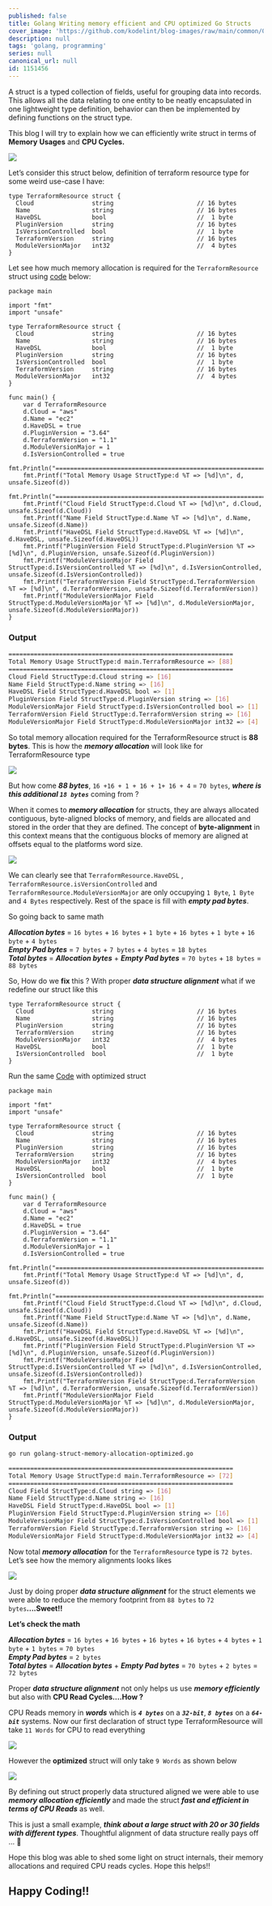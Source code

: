 ```yaml
---
published: false
title: Golang Writing memory efficient and CPU optimized Go Structs
cover_image: 'https://github.com/kodelint/blog-images/raw/main/common/01-golang-struct.png'
description: null
tags: 'golang, programming'
series: null
canonical_url: null
id: 1151456
---
```


A struct is a typed collection of fields, useful for grouping data into records. This allows all the data relating to one entity to be neatly encapsulated in one lightweight type definition, behavior can then be implemented by defining functions on the struct type.

This blog I will try to explain how we can efficiently write struct in terms of **Memory** **Usages** and **CPU Cycles.**

![](https://github.com/kodelint/blog-images/raw/main/common/01-golang-struct.png)

Let’s consider this struct below, definition of terraform resource type for some weird use-case I have:

```golang
type TerraformResource struct {
  Cloud                string                       // 16 bytes
  Name                 string                       // 16 bytes
  HaveDSL              bool                         //  1 byte
  PluginVersion        string                       // 16 bytes
  IsVersionControlled  bool                         //  1 byte
  TerraformVersion     string                       // 16 bytes
  ModuleVersionMajor   int32                        //  4 bytes
}
```

Let see how much memory allocation is required for the `TerraformResource` struct using [code](https://gist.github.com/kodelint/a7d1f0f498d536dd6c515f6cded41889) below:

```golang
package main

import "fmt"
import "unsafe"

type TerraformResource struct {
  Cloud                string                       // 16 bytes
  Name                 string                       // 16 bytes
  HaveDSL              bool                         //  1 byte
  PluginVersion        string                       // 16 bytes
  IsVersionControlled  bool                         //  1 byte
  TerraformVersion     string                       // 16 bytes
  ModuleVersionMajor   int32                        //  4 bytes
}

func main() {
    var d TerraformResource
    d.Cloud = "aws"
    d.Name = "ec2"
    d.HaveDSL = true
    d.PluginVersion = "3.64"
    d.TerraformVersion = "1.1"
    d.ModuleVersionMajor = 1
    d.IsVersionControlled = true
    fmt.Println("==============================================================")
    fmt.Printf("Total Memory Usage StructType:d %T => [%d]\n", d, unsafe.Sizeof(d))
    fmt.Println("==============================================================")
    fmt.Printf("Cloud Field StructType:d.Cloud %T => [%d]\n", d.Cloud, unsafe.Sizeof(d.Cloud))
    fmt.Printf("Name Field StructType:d.Name %T => [%d]\n", d.Name, unsafe.Sizeof(d.Name))
    fmt.Printf("HaveDSL Field StructType:d.HaveDSL %T => [%d]\n", d.HaveDSL, unsafe.Sizeof(d.HaveDSL))
    fmt.Printf("PluginVersion Field StructType:d.PluginVersion %T => [%d]\n", d.PluginVersion, unsafe.Sizeof(d.PluginVersion))
    fmt.Printf("ModuleVersionMajor Field StructType:d.IsVersionControlled %T => [%d]\n", d.IsVersionControlled, unsafe.Sizeof(d.IsVersionControlled))
    fmt.Printf("TerraformVersion Field StructType:d.TerraformVersion %T => [%d]\n", d.TerraformVersion, unsafe.Sizeof(d.TerraformVersion))
    fmt.Printf("ModuleVersionMajor Field StructType:d.ModuleVersionMajor %T => [%d]\n", d.ModuleVersionMajor, unsafe.Sizeof(d.ModuleVersionMajor))  
}
```

### Output

```bash
==============================================================
Total Memory Usage StructType:d main.TerraformResource => [88]
==============================================================
Cloud Field StructType:d.Cloud string => [16]
Name Field StructType:d.Name string => [16]
HaveDSL Field StructType:d.HaveDSL bool => [1]
PluginVersion Field StructType:d.PluginVersion string => [16]
ModuleVersionMajor Field StructType:d.IsVersionControlled bool => [1]
TerraformVersion Field StructType:d.TerraformVersion string => [16]
ModuleVersionMajor Field StructType:d.ModuleVersionMajor int32 => [4]
```
So total memory allocation required for the TerraformResource struct is **88 bytes**. This is how the _**memory allocation**_ will look like for TerraformResource type

![](https://github.com/kodelint/blog-images/raw/main/common/01-golang-struct-memory-map.jpeg)

But how come _**88 bytes**_, `16 +16 + 1 + 16 + 1+ 16 + 4` = `70 bytes`, _**where is this additional `18 bytes`**_ coming from ?

When it comes to _**memory allocation**_ for structs, they are always allocated contiguous, byte-aligned blocks of memory, and fields are allocated and stored in the order that they are defined. The concept of **byte-alignment** in this context means that the contiguous blocks of memory are aligned at offsets equal to the platforms word size.

![](https://github.com/kodelint/blog-images/raw/main/common/02-golang-struct-memory-map.jpeg)

We can clearly see that `TerraformResource.HaveDSL` , `TerraformResource.isVersionControlled` and `TerraformResource.ModuleVersionMajor` are only occupying `1 Byte`, `1 Byte` and `4 Bytes` respectively. Rest of the space is fill with _**empty pad bytes**_.

So going back to same math
>
  _**Allocation bytes**_ = `16 bytes` + `16 bytes` + `1 byte` + `16 bytes` + `1 byte` + `16 byte` + `4 bytes`  
  _**Empty Pad bytes**_ = `7 bytes` + `7 bytes` + `4 bytes` = `18 bytes`  
  _**Total bytes**_ = _**Allocation bytes**_ + _**Empty Pad bytes**_ = `70 bytes` + `18 bytes` = `88 bytes`


So, How do we **fix** this ? With proper _**data structure alignment**_ what if we redefine our struct like this

```golang
type TerraformResource struct {
  Cloud                string                       // 16 bytes
  Name                 string                       // 16 bytes
  PluginVersion        string                       // 16 bytes
  TerraformVersion     string                       // 16 bytes
  ModuleVersionMajor   int32                        //  4 bytes
  HaveDSL              bool                         //  1 byte
  IsVersionControlled  bool                         //  1 byte
}
```

Run the same [Code](https://gist.github.com/kodelint/a6f6b13d315b27ad649ca8fe4b41e67c#file-golang-struct-memory-allocation-optimized-go) with optimized struct
```golang
package main

import "fmt"
import "unsafe"

type TerraformResource struct {
  Cloud                string                       // 16 bytes
  Name                 string                       // 16 bytes
  PluginVersion        string                       // 16 bytes
  TerraformVersion     string                       // 16 bytes
  ModuleVersionMajor   int32                        //  4 bytes
  HaveDSL              bool                         //  1 byte
  IsVersionControlled  bool                         //  1 byte
}

func main() {
    var d TerraformResource
    d.Cloud = "aws"
    d.Name = "ec2"
    d.HaveDSL = true
    d.PluginVersion = "3.64"
    d.TerraformVersion = "1.1"
    d.ModuleVersionMajor = 1
    d.IsVersionControlled = true
    fmt.Println("==============================================================")
    fmt.Printf("Total Memory Usage StructType:d %T => [%d]\n", d, unsafe.Sizeof(d))
    fmt.Println("==============================================================")
    fmt.Printf("Cloud Field StructType:d.Cloud %T => [%d]\n", d.Cloud, unsafe.Sizeof(d.Cloud))
    fmt.Printf("Name Field StructType:d.Name %T => [%d]\n", d.Name, unsafe.Sizeof(d.Name))
    fmt.Printf("HaveDSL Field StructType:d.HaveDSL %T => [%d]\n", d.HaveDSL, unsafe.Sizeof(d.HaveDSL))
    fmt.Printf("PluginVersion Field StructType:d.PluginVersion %T => [%d]\n", d.PluginVersion, unsafe.Sizeof(d.PluginVersion))
    fmt.Printf("ModuleVersionMajor Field StructType:d.IsVersionControlled %T => [%d]\n", d.IsVersionControlled, unsafe.Sizeof(d.IsVersionControlled))
    fmt.Printf("TerraformVersion Field StructType:d.TerraformVersion %T => [%d]\n", d.TerraformVersion, unsafe.Sizeof(d.TerraformVersion))
    fmt.Printf("ModuleVersionMajor Field StructType:d.ModuleVersionMajor %T => [%d]\n", d.ModuleVersionMajor, unsafe.Sizeof(d.ModuleVersionMajor))
}
```
### **Output**

```bash
go run golang-struct-memory-allocation-optimized.go

==============================================================
Total Memory Usage StructType:d main.TerraformResource => [72]
==============================================================
Cloud Field StructType:d.Cloud string => [16]
Name Field StructType:d.Name string => [16]
HaveDSL Field StructType:d.HaveDSL bool => [1]
PluginVersion Field StructType:d.PluginVersion string => [16]
ModuleVersionMajor Field StructType:d.IsVersionControlled bool => [1]
TerraformVersion Field StructType:d.TerraformVersion string => [16]
ModuleVersionMajor Field StructType:d.ModuleVersionMajor int32 => [4]
```

Now total _**memory allocation**_ for the `TerraformResource` type is `72 bytes`. Let’s see how the memory alignments looks likes

![](https://github.com/kodelint/blog-images/raw/main/common/03-golang-struct-memory-map.jpeg)

Just by doing proper _**data structure alignment**_ for the struct elements we were able to reduce the memory footprint from `88 bytes` to `72 bytes`**....Sweet!!**

**Let’s check the math**
>
_**Allocation bytes**_ = `16 bytes` + `16 bytes` + `16 bytes` + `16 bytes` + `4 bytes` + `1 byte` + `1 bytes` = `70 bytes`  
_**Empty Pad bytes**_ = `2 bytes`  
_**Total bytes**_ = _**Allocation bytes**_ + _**Empty Pad bytes**_ = `70 bytes` + `2 bytes` = `72 bytes`


Proper _**data structure alignment**_ not only helps us use _**memory efficiently**_ but also with **CPU Read Cycles….How ?**

CPU Reads memory in _**words**_ which is _**`4 bytes`**_ on a _**`32-bit`**_, _**`8 bytes`**_ on a _**`64-bit`**_ systems. Now our first declaration of struct type TerraformResource will take  `11 Words` for CPU to read everything

![](https://github.com/kodelint/blog-images/raw/main/common/01-golang-struct-word-length.jpeg)

However the **optimized** struct will only take `9 Words` as shown below

![](https://github.com/kodelint/blog-images/raw/main/common/02-golang-struct-word-length.jpeg)

By defining out struct properly data structured aligned we were able to use _**memory allocation efficiently**_ and made the struct _**fast and efficient in terms of CPU Reads**_ as well.

This is just a small example, _**think about a large struct with 20 or 30 fields with different types**_. Thoughtful alignment of data structure really pays off … 🤩

Hope this blog was able to shed some light on struct internals, their memory allocations and required CPU reads cycles. Hope this helps!!

## Happy Coding!!
